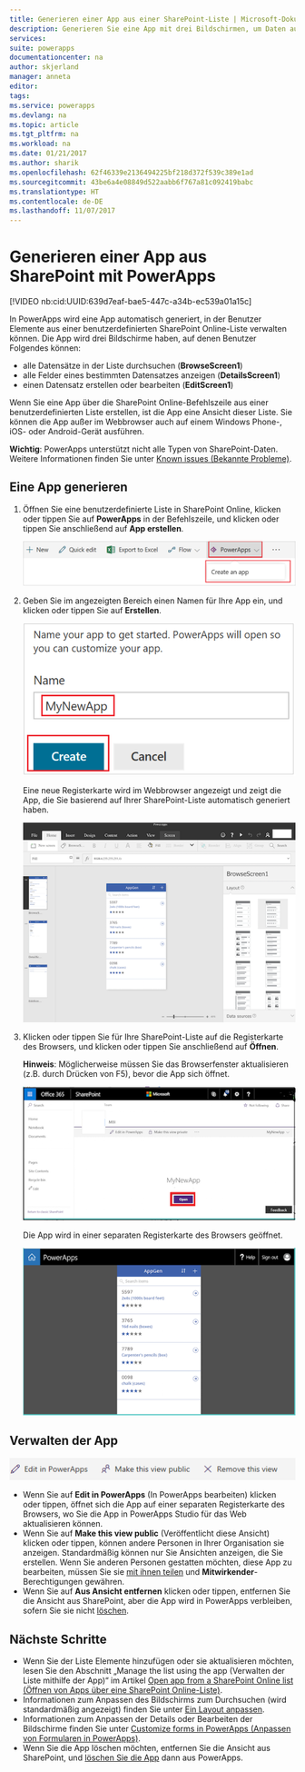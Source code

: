```yaml
---
title: Generieren einer App aus einer SharePoint-Liste | Microsoft-Dokumentation
description: Generieren Sie eine App mit drei Bildschirmen, um Daten aus einer SharePoint-Liste zu verwalten, lokal oder in der Cloud.
services: 
suite: powerapps
documentationcenter: na
author: skjerland
manager: anneta
editor: 
tags: 
ms.service: powerapps
ms.devlang: na
ms.topic: article
ms.tgt_pltfrm: na
ms.workload: na
ms.date: 01/21/2017
ms.author: sharik
ms.openlocfilehash: 62f46339e2136494225bf218d372f539c389e1ad
ms.sourcegitcommit: 43be6a4e08849d522aabb6f767a81c092419babc
ms.translationtype: HT
ms.contentlocale: de-DE
ms.lasthandoff: 11/07/2017
---
```

# <a name="generate-an-app-from-within-sharepoint-using-powerapps"></a>Generieren einer App aus SharePoint mit PowerApps
[!VIDEO nb:cid:UUID:639d7eaf-bae5-447c-a34b-ec539a01a15c]


In PowerApps wird eine App automatisch generiert, in der Benutzer Elemente aus einer benutzerdefinierten SharePoint Online-Liste verwalten können. Die App wird drei Bildschirme haben, auf denen Benutzer Folgendes können:

* alle Datensätze in der Liste durchsuchen (**BrowseScreen1**)
* alle Felder eines bestimmten Datensatzes anzeigen (**DetailsScreen1**)
* einen Datensatz erstellen oder bearbeiten (**EditScreen1**)

Wenn Sie eine App über die SharePoint Online-Befehlszeile aus einer benutzerdefinierten Liste erstellen, ist die App eine Ansicht dieser Liste. Sie können die App außer im Webbrowser auch auf einem Windows Phone-, iOS- oder Android-Gerät ausführen.

**Wichtig**: PowerApps unterstützt nicht alle Typen von SharePoint-Daten. Weitere Informationen finden Sie unter [Known issues (Bekannte Probleme)](connections/connection-sharepoint-online.md#known-issues).

## <a name="generate-an-app"></a>Eine App generieren
1. Öffnen Sie eine benutzerdefinierte Liste in SharePoint Online, klicken oder tippen Sie auf **PowerApps** in der Befehlszeile, und klicken oder tippen Sie anschließend auf **App erstellen**.
   
    ![](./media/generate-app-from-sharepoint-list-interface/generate-new-app.png)
2. Geben Sie im angezeigten Bereich einen Namen für Ihre App ein, und klicken oder tippen Sie auf **Erstellen**.
   
    ![](./media/generate-app-from-sharepoint-list-interface/enter-app-name.png)
   
    Eine neue Registerkarte wird im Webbrowser angezeigt und zeigt die App, die Sie basierend auf Ihrer SharePoint-Liste automatisch generiert haben.
   
    ![](./media/generate-app-from-sharepoint-list-interface/powerapp-studio-for-web.png)  
3. Klicken oder tippen Sie für Ihre SharePoint-Liste auf die Registerkarte des Browsers, und klicken oder tippen Sie anschließend auf **Öffnen**.
   
    **Hinweis**: Möglicherweise müssen Sie das Browserfenster aktualisieren (z.B. durch Drücken von F5), bevor die App sich öffnet.
   
    ![](./media/generate-app-from-sharepoint-list-interface/open-app-in-browser.png)
   
    Die App wird in einer separaten Registerkarte des Browsers geöffnet.
   
    ![](./media/generate-app-from-sharepoint-list-interface/open-app.png)

## <a name="manage-the-app"></a>Verwalten der App
![](./media/generate-app-from-sharepoint-list-interface/command-bar.png)

* Wenn Sie auf **Edit in PowerApps** (In PowerApps bearbeiten) klicken oder tippen, öffnet sich die App auf einer separaten Registerkarte des Browsers, wo Sie die App in PowerApps Studio für das Web aktualisieren können.
* Wenn Sie auf **Make this view public** (Veröffentlicht diese Ansicht) klicken oder tippen, können andere Personen in Ihrer Organisation sie anzeigen. Standardmäßig können nur Sie Ansichten anzeigen, die Sie erstellen. Wenn Sie anderen Personen gestatten möchten, diese App zu bearbeiten, müssen Sie sie [mit ihnen teilen](share-app.md) und **Mitwirkender**-Berechtigungen gewähren.
* Wenn Sie auf **Aus Ansicht entfernen** klicken oder tippen, entfernen Sie die Ansicht aus SharePoint, aber die App wird in PowerApps verbleiben, sofern Sie sie nicht [löschen](delete-app.md).

## <a name="next-steps"></a>Nächste Schritte
* Wenn Sie der Liste Elemente hinzufügen oder sie aktualisieren möchten, lesen Sie den Abschnitt „Manage the list using the app (Verwalten der Liste mithilfe der App)“ im Artikel [Open app from a SharePoint Online list (Öffnen von Apps über eine SharePoint Online-Liste)](open-app-embedded-in-sharepoint.md).
* Informationen zum Anpassen des Bildschirms zum Durchsuchen (wird standardmäßig angezeigt) finden Sie unter [Ein Layout anpassen](customize-layout-sharepoint.md).
* Informationen zum Anpassen der Details oder Bearbeiten der Bildschirme finden Sie unter [Customize forms in PowerApps (Anpassen von Formularen in PowerApps)](customize-forms-sharepoint.md).
* Wenn Sie die App löschen möchten, entfernen Sie die Ansicht aus SharePoint, und [löschen Sie die App](delete-app.md) dann aus PowerApps.

